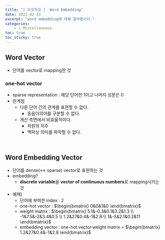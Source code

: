 ```yaml
---
title: "[ 이것저것 ]  Word Embedding"
date: 2022-02-13
excerpt: "word embedding에 대해 알아봅시다."
categories: 
    - - Miscellaneous
toc: true
toc_sticky: true
---
```



## Word Vector

- 단어를 vector로 mapping한 것

### one-hot vector
- sparse representation : 해당 단어만 1이고 나머지 성분은 0
- 한계점
    - 다른 단어 간의 관계를 표현할 수 없다.
        - 동음이의어를 구분할 수 없다.
    - 계산 측면에서 비효율적이다.
        - 차원의 저주
        - 맥락상 의미를 파악할 수 없다.

<br/>

## Word Embedding Vector

- 단어를 dense(↔ sparse) vector로 표현하는 것
- embedding?
    - **discrete variable**을 **vector of continuous numbers**로 mapping시키는 것
- 예제)
    - 단어에 부여한 index : 2
    - one-hot vector : $\begin{bmatrix}
    0&0&1&0
    \end{bmatrix}$
    - weight matrix : $\begin{bmatrix}
    5.1&-0.3&0.1&3.2&1.3
    \\ -1&7.5&-2&3.4&0.5
    \\ 1.2&27&0.4&-1&2.8
    \\ 1&-5&2.1&0.2&11
    \end{bmatrix}$
    - embedding vector : one-hot vector·weight matrix = $\begin{bmatrix}
    1.2&27&0.4&-1&2.8
    \end{bmatrix}$
